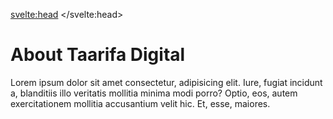 <svelte:head>
	<title>About</title>
</svelte:head>

<h1>About Taarifa Digital</h1>

<p>
	Lorem ipsum dolor sit amet consectetur, adipisicing elit. Iure, fugiat incidunt a, blanditiis illo veritatis mollitia minima modi porro? Optio, eos, autem exercitationem mollitia accusantium velit hic. Et, esse, maiores.
</p>